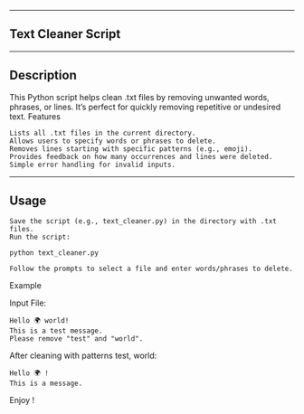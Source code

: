 ----------------------------------
Text Cleaner Script
----------------------------------

------------
Description
------------

This Python script helps clean .txt files by removing unwanted words, phrases, or lines. It’s perfect for quickly removing repetitive or undesired text.
Features

    Lists all .txt files in the current directory.
    Allows users to specify words or phrases to delete.
    Removes lines starting with specific patterns (e.g., emoji).
    Provides feedback on how many occurrences and lines were deleted.
    Simple error handling for invalid inputs.
------
Usage
------
    Save the script (e.g., text_cleaner.py) in the directory with .txt files.
    Run the script:

    python text_cleaner.py

    Follow the prompts to select a file and enter words/phrases to delete.

Example

Input File:


    Hello 🌍 world!
    This is a test message.
    Please remove "test" and "world".


After cleaning with patterns test, world:

    Hello 🌍 !
    This is a message.

Enjoy !
